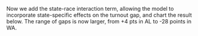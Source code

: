 Now we add the state-race interaction term, allowing the model to
incorporate state-specific effects on the turnout gap, and chart the
result below. The range of gaps is now larger, from
+4 pts in AL to -28 points in WA.
